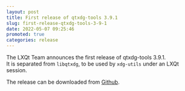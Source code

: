 ```yaml
---
layout: post
title: First release of qtxdg-tools 3.9.1
slug: first-release-qtxdg-tools-3-9-1
date: 2022-05-07 09:25:46
promoted: true
categories: release
---
```


The LXQt Team announces the first release of qtxdg-tools 3.9.1.<br/> It
is separated from `libqtxdg`, to be used by `xdg-utils` under an LXQt session.

The release can be downloaded from [Github](https://github.com/lxqt/qtxdg-tools/releases).
